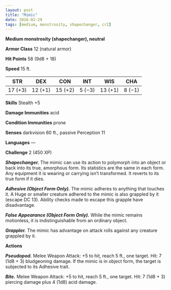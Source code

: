 ```yaml
---
layout: post
title: "Mimic"
date: 2016-02-29
tags: [medium, monstrosity, shapechanger, cr2]
---
```


**Medium monstrosity (shapechanger), neutral**

**Armor Class** 12 (natural armor)

**Hit Points** 58 (9d8 + 18)

**Speed** 15 ft.

|   STR   |   DEX   |   CON   |   INT   |   WIS   |   CHA   |
|:-----:|:-----:|:-----:|:-----:|:-----:|:-----:|
| 17 (+3) | 12 (+1) | 15 (+2) | 5 (−3) | 13 (+1) | 8 (−1) |

**Skills** Stealth +5 

**Damage Immunities** acid 

**Condition Immunities** prone 

**Senses** darkvision 60 ft., passive Perception 11 

**Languages** — 

**Challenge** 2 (450 XP) 

***Shapechanger.*** The mimic can use its action to polymorph into an object or back into its true, amorphous form. Its statistics are the same in each form. Any equipment it is wearing or carrying isn’t transformed. It reverts to its true form if it dies. 

***Adhesive (Object Form Only).*** The mimic adheres to anything that touches it. A Huge or smaller creature adhered to the mimic is also grappled by it (escape DC 13). Ability checks made to escape this grapple have disadvantage. 

***False Appearance (Object Form Only).*** While the mimic remains motionless, it is indistinguishable from an ordinary object. 

***Grappler.*** The mimic has advantage on attack rolls against any creature grappled by it. 

**Actions** 

***Pseudopod.*** Melee Weapon Attack: +5 to hit, reach 5 ft., one target. Hit: 7 (1d8 + 3) bludgeoning damage. If the mimic is in object form, the target is subjected to its Adhesive trait. 

***Bite.*** Melee Weapon Attack: +5 to hit, reach 5 ft., one target. Hit: 7 (1d8 + 3) piercing damage plus 4 (1d8) acid damage.